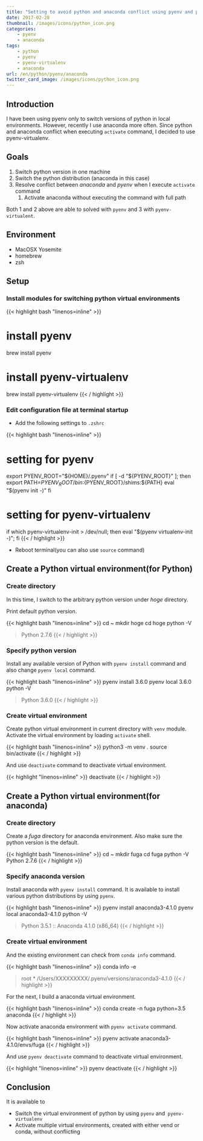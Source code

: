 ```yaml
---
title: "Setting to avoid python and anaconda conflict using pyenv and pyenv-virtualenv"
date: 2017-02-28
thumbnail: /images/icons/python_icon.png
categories:
    - pyenv
    - anaconda
tags:
    - python
    - pyenv
    - pyenv-virtualenv
    - anaconda
url: /en/python/pyenv/anaconda
twitter_card_image: /images/icons/python_icon.png
---
```

## Introduction

I have been using pyenv only to switch versions of python in local environments.
However, recently I use anaconda more often.
Since python and anaconda conflict when executing `activate` command, I decided to use pyenv-virtualenv.

<!--adsense-->

## Goals
1. Switch python version in one machine
1. Switch the python distribution (anaconda in this case)
1. Resolve conflict between *anaconda* and *pyenv* when I execute `activate` command
    1. Activate anaconda without executing the command with full path

Both 1 and 2 above are able to solved with `pyenv` and 3 with `pyenv-virtualent`.

## Environment
* MacOSX Yosemite
* homebrew
* zsh

## Setup
### Install modules for switching python virtual environments

{{< highlight bash "linenos=inline" >}}
# install pyenv
brew install pyenv
# install pyenv-virtualenv
brew install pyenv-virtualenv
{{< / highlight >}}

### Edit configuration file at terminal startup

* Add the following settings to `.zshrc`

{{< highlight bash "linenos=inline" >}}
# setting for pyenv
export PYENV_ROOT="${HOME}/.pyenv"
if [ -d "${PYENV_ROOT}" ]; then
    export PATH=${PYENV_ROOT}/bin:${PYENV_ROOT}/shims:${PATH}
    eval "$(pyenv init -)"
fi
# setting for pyenv-virtualenv
if which pyenv-virtualenv-init > /dev/null; then eval "$(pyenv virtualenv-init -)"; fi
{{< / highlight >}}

* Reboot terminal(you can also use `source` command)

<!--adsense-->

## Create a Python virtual environment(for Python)
### Create directory

In this time, I switch to the arbitrary python version under *hoge* directory.

Print default python version.

{{< highlight bash "linenos=inline" >}}
cd ~
mkdir hoge
cd hoge
python -V
> Python 2.7.6
{{< / highlight >}}

### Specify python version

Install any available version of Python with `pyenv install` command and also change `pyenv local` command.

{{< highlight bash "linenos=inline" >}}
pyenv install 3.6.0
pyenv local 3.6.0
python -V
> Python 3.6.0
{{< / highlight >}}

### Create virtual environment

Create python virtual environment in current directory with `venv` module.
Activate the virtual environment by loading `activate` shell.

{{< highlight bash "linenos=inline" >}}
python3 -m venv .
source bin/activate
{{< / highlight >}}

And use `deactivate` command to deactivate virtual environment.

{{< highlight "linenos=inline" >}}
deactivate
{{< / highlight >}}

<!--adsense-->

## Create a Python virtual environment(for anaconda)
### Create directory

Create a *fuga* directory for anaconda environment.
Also make sure the python version is the default.

{{< highlight bash "linenos=inline" >}}
cd ~
mkdir fuga
cd fuga
python -V
Python 2.7.6
{{< / highlight >}}

### Specify anaconda version

Install anaconda with `pyenv install` command.
It is available to install various python distributions by using `pyenv`.

{{< highlight bash "linenos=inline" >}}
pyenv install anaconda3-4.1.0
pyenv local anaconda3-4.1.0
python -V
> Python 3.5.1 :: Anaconda 4.1.0 (x86_64)
{{< / highlight >}}

### Create virtual environment

And the existing environment can check from `conda info` command.

{{< highlight bash "linenos=inline" >}}
conda info -e
> root                  *  /Users/XXXXXXXXX/.pyenv/versions/anaconda3-4.1.0
{{< / highlight >}}

For the next, I build a anaconda virtual environment.

{{< highlight bash "linenos=inline" >}}
conda create -n fuga python=3.5 anaconda
{{< / highlight >}}

Now activate anaconda environment with `pyenv activate` command.

{{< highlight bash "linenos=inline" >}}
pyenv activate anaconda3-4.1.0/envs/fuga
{{< / highlight >}}

And use `pyenv deactivate` command to deactivate virtual environment.

{{< highlight "linenos=inline" >}}
pyenv deactivate
{{< / highlight >}}

## Conclusion

It is available to

* Switch the virtual environment of python by using `pyenv` and` pyenv-virtualenv`
* Activate multiple virtual environments, created with either vend or conda, without conflicting
